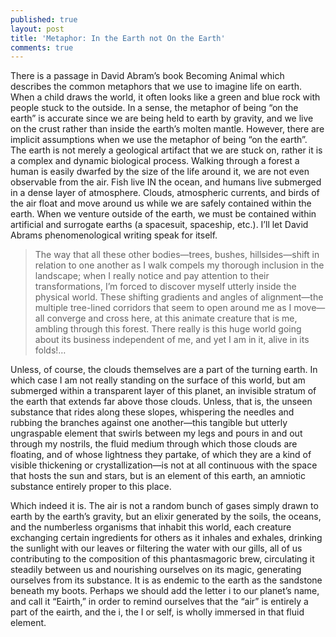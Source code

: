 ```yaml
---
published: true
layout: post
title: 'Metaphor: In the Earth not On the Earth'
comments: true
---
```

There is a passage in David Abram’s book Becoming Animal which describes the common metaphors that we use to imagine life on earth. When a child draws the world, it often looks like a green and blue rock with people stuck to the outside. In a sense, the metaphor of being “on the earth” is accurate since we are being held to earth by gravity, and we live on the crust rather than inside the earth’s molten mantle. However, there are implicit assumptions when we use the metaphor of being “on the earth”. The earth is not merely a geological artifact that we are stuck on, rather it is a complex and dynamic biological process. Walking through a forest a human is easily dwarfed by the size of the life around it, we are not even observable from the air. Fish live IN the ocean, and humans live submerged in a dense layer of atmosphere. Clouds, atmospheric currents, and birds of the air float and move around us while we are safely contained within the earth. When we venture outside of the earth, we must be contained within artificial and surrogate earths (a spacesuit, spaceship, etc.). I’ll let David Abrams phenomenological writing speak for itself.

> The way that all these other bodies—trees, bushes, hillsides—shift in relation to one another as I walk compels my thorough inclusion in the landscape; when I really notice and pay attention to their transformations, I’m forced to discover myself utterly inside the physical world. These shifting gradients and angles of alignment—the multiple tree-lined corridors that seem to open around me as I move—all converge and cross here, at this animate creature that is me, ambling through this forest. There really is this huge world going about its business independent of me, and yet I am in it, alive in its folds!…
>
Unless, of course, the clouds themselves are a part of the turning earth. In which case I am not really standing on the surface of this world, but am submerged within a transparent layer of this planet, an invisible stratum of the earth that extends far above those clouds. Unless, that is, the unseen substance that rides along these slopes, whispering the needles and rubbing the branches against one another—this tangible but utterly ungraspable element that swirls between my legs and pours in and out through my nostrils, the fluid medium through which those clouds are floating, and of whose lightness they partake, of which they are a kind of visible thickening or crystallization—is not at all continuous with the space that hosts the sun and stars, but is an element of this earth, an amniotic substance entirely proper to this place.
>
Which indeed it is. The air is not a random bunch of gases simply drawn to earth by the earth’s gravity, but an elixir generated by the soils, the oceans, and the numberless organisms that inhabit this world, each creature exchanging certain ingredients for others as it inhales and exhales, drinking the sunlight with our leaves or filtering the water with our gills, all of us contributing to the composition of this phantasmagoric brew, circulating it steadily between us and nourishing ourselves on its magic, generating ourselves from its substance. It is as endemic to the earth as the sandstone beneath my boots. Perhaps we should add the letter i to our planet’s name, and call it “Eairth,” in order to remind ourselves that the “air” is entirely a part of the eairth, and the i, the I or self, is wholly immersed in that fluid element.
